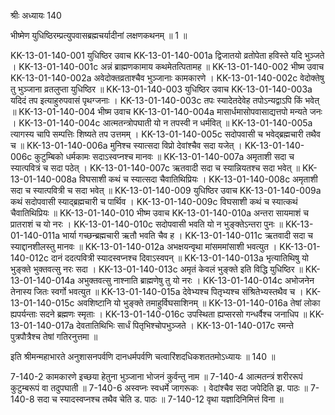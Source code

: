 श्रीः
अध्यायः 140

भीष्मेण युधिष्ठिरम्प्रत्युपवासब्रह्मचर्यादीनां लक्षणकथनम् ॥ 1 ॥
	
KK-13-01-140-001	युधिष्ठिर उवाच 
KK-13-01-140-001a	द्विजातयो व्रतोपेता हविस्ते यदि भुञ्जते ।
KK-13-01-140-001c	अन्नं ब्राह्मणकामाय कथमेतत्पितामह ॥
KK-13-01-140-002	भीष्म उवाच 
KK-13-01-140-002a	अवेदोक्तव्रताश्चैव भुञ्जानाः कामकारणे ।
KK-13-01-140-002c	वेदोक्तेषु तु भुञ्जाना व्रतलुप्ता युधिष्ठिर ॥
KK-13-01-140-003	युधिष्ठिर उवाच 
KK-13-01-140-003a	यदिदं तप इत्याहुरुपवासं पृथग्जनाः ।
KK-13-01-140-003c	तपः स्यादेतदेवेह तपोऽन्यद्वाऽपि किं भवेत् ॥
KK-13-01-140-004	भीष्म उवाच 
KK-13-01-140-004a	मासार्धमासोपवासाद्यत्तपो मन्यते जनः ।
KK-13-01-140-004c	आत्मतन्त्रोपघाती यो न तपस्वी न धर्मवित् ॥
KK-13-01-140-005a	त्यागस्य चापि सम्पत्तिः शिष्यते तप उत्तमम् ।
KK-13-01-140-005c	सदोपवासी च भवेद्ब्रह्मचारी तथैव च ॥
KK-13-01-140-006a	मुनिश्च स्यात्सदा विप्रो देवांश्चैव सदा यजेत् ।
KK-13-01-140-006c	कुटुम्बिको धर्मकामः सदाऽस्वप्नश्च मानवः ॥
KK-13-01-140-007a	अमृताशी सदा च स्यात्पवित्रं च सदा पठेत् ।
KK-13-01-140-007c	ऋतवादी सदा च स्यान्नियतश्च सदा भवेत् ॥
KK-13-01-140-008a	विघसाशी कथं च स्यात्सदा चैवातिथिप्रियः ।
KK-13-01-140-008c	अमृताशी सदा च स्यात्पवित्री च सदा भवेत् ॥
KK-13-01-140-009	युधिष्ठिर उवाच 
KK-13-01-140-009a	कथं सदोपवासी स्याद्ब्रह्मचारी च पार्थिव ।
KK-13-01-140-009c	विघसाशी कथं च स्यात्कथं चैवातिथिप्रियः ॥
KK-13-01-140-010	भीष्म उवाच 
KK-13-01-140-010a	अन्तरा सायमाशं च प्रातराशं च यो नरः ।
KK-13-01-140-010c	सदोपवासी भवति यो न भुङ्क्तेऽन्तरा पुनः ॥
KK-13-01-140-011a	भार्या गच्छन्ब्रह्मचारी ऋतौ भवति चैव ह ।
KK-13-01-140-011c	ऋतवादी सदा च स्याद्दानशीलस्तु मानवः ॥
KK-13-01-140-012a	अभक्षयन्वृथा मांसममांसाशी भवत्युत ।
KK-13-01-140-012c	दानं ददत्पवित्री स्यादस्वप्नश्च दिवाऽस्वपन् ॥
KK-13-01-140-013a	भृत्यातिथिषु यो भुङ्क्ते भुक्तवत्सु नरः सदा ।
KK-13-01-140-013c	अमृतं केवलं भुङ्क्ते इति विद्धि युधिष्ठिर ॥
KK-13-01-140-014a	अभुक्तवत्सु नाश्नाति ब्राह्मणेषु तु यो नरः ।
KK-13-01-140-014c	अभोजनेन तेनास्य जितः स्वर्गो भवत्युत ॥
KK-13-01-140-015a	देवेभ्यश्च पितृभ्यश्च संश्रितेभ्यस्तथैव च ।
KK-13-01-140-015c	अवशिष्टानि यो भुङ्क्ते तमाहुर्विघसाशिनम् ॥
KK-13-01-140-016a	तेषां लोका ह्यपर्यन्ताः सदने ब्रह्मणः स्मृताः ।
KK-13-01-140-016c	उपस्थिता ह्यप्सरसो गन्धर्वैश्च जनाधिप ॥
KK-13-01-140-017a	देवतातिथिभिः सार्धं पितृभिश्चोपभुञ्जते ।
KK-13-01-140-017c	रमन्ते पुत्रपौत्रैश्च तेषां गतिरनुत्तमा ॥ 

इति श्रीमन्महाभारते अनुशासनपर्वणि दानधर्मपर्वणि चत्वारिंशदधिकशततमोऽध्यायः ॥ 140 ॥

7-140-2 कामकारणे इच्छया हेतुना भुञ्जाना भोजनं कुर्वन्तु नाम ॥ 7-140-4 आत्मतन्त्रं शरीररूपं कुटुम्बरूपं वा तदुपघाती ॥ 7-140-6 अस्वप्नः स्वधर्मे जागरूकः । वेदांश्चैव सदा जपेदिति झ. पाठः ॥ 7-140-8 सदा च स्यादस्वप्नश्च तथैव चेति ड. पाठः ॥ 7-140-12 वृथा यज्ञादिनिमित्तं विना ॥
